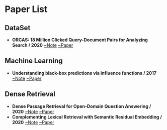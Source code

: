 # Paper List

## DataSet

- **ORCAS: 18 Million Clicked Query-Document Pairs for Analyzing Search / 2020** [~Note](./PaperNote/2020_0831_0906.md)  [~Paper](https://arxiv.org/pdf/2006.05324.pdf)

## Machine Learning

- **Understanding black-box predictions via influence functions / 2017** [~Note](./PaperNote/2020_0831_0906.md) [~Paper](https://arxiv.org/pdf/1703.04730.pdf)

## Dense Retrieval

- **Dense Passage Retrieval for Open-Domain Question Answering / 2020** [~Note](./PaperNote/2020_0831_0906.md) [~Paper](https://arxiv.org/pdf/2004.04906.pdf)
- **Complementing Lexical Retrieval with Semantic Residual Embedding / 2020** [~Note](./PaperNote/2020_0831_0906.md) [~Paper](https://arxiv.org/pdf/2004.13969.pdf)
